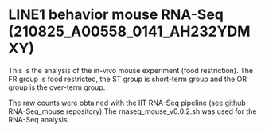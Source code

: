 # LINE1 behavior mouse RNA-Seq (210825_A00558_0141_AH232YDMXY)

This is the analysis of the in-vivo mouse experiment (food restriction).
The FR group is food restricted, the ST group is short-term group and the OR group is the over-term group.  

The raw counts were obtained with the IIT RNA-Seq pipeline (see github RNA-Seq_mouse repository)
The rnaseq_mouse_v0.0.2.sh was used for the RNA-Seq analysis

